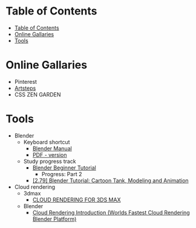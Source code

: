 # Table of Contents
- [Table of Contents](#table-of-contents)
- [Online Gallaries](#online-gallaries)
- [Tools](#tools)

# Online Gallaries
- Pinterest
- [Artsteps](https://www.artsteps.com/)
- CSS ZEN GARDEN

# Tools
- Blender
  - Keyboard shortcut
    - [Blender Manual](https://docs.blender.org/manual/en/latest/interface/keymap/introduction.html)
    - [PDF - version](https://download.blender.org/documentation/BlenderHotkeyReference.pdf)
  - Study progress track
    - [Blender Beginner Tutorial](https://www.youtube.com/watch?v=TPrnSACiTJ4)
      - Progress: Part 2
    - [[2.79] Blender Tutorial: Cartoon Tank, Modeling and Animation](https://www.youtube.com/watch?v=UIpGXKFf9XM)
- Cloud rendering 
  - 3dmax
    - [CLOUD RENDERING FOR 3DS MAX](https://www.chaosgroup.com/cloud/3ds-max)
  - Blender
    - [Cloud Rendering Introduction (Worlds Fastest Cloud Rendering Blender Platform)](https://www.youtube.com/watch?v=eyZFpT7qx-c)